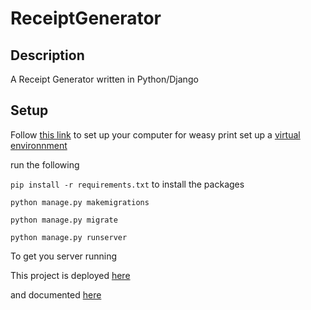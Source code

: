 # ReceiptGenerator

## Description
 A Receipt Generator written in Python/Django

## Setup
Follow [this link](https://doc.courtbouillon.org/weasyprint/stable/first_steps.html) to set up your computer for weasy print
set up a [virtual environnment](https://realpython.com/python-virtual-environments-a-primer/)

run the following

```pip install -r requirements.txt``` to install the packages

```
python manage.py makemigrations
```
```python manage.py migrate```

```python manage.py runserver```

To get you server running

This project is deployed [here](https://receipt-makr.herokuapp.com/)

and  documented [here]()

